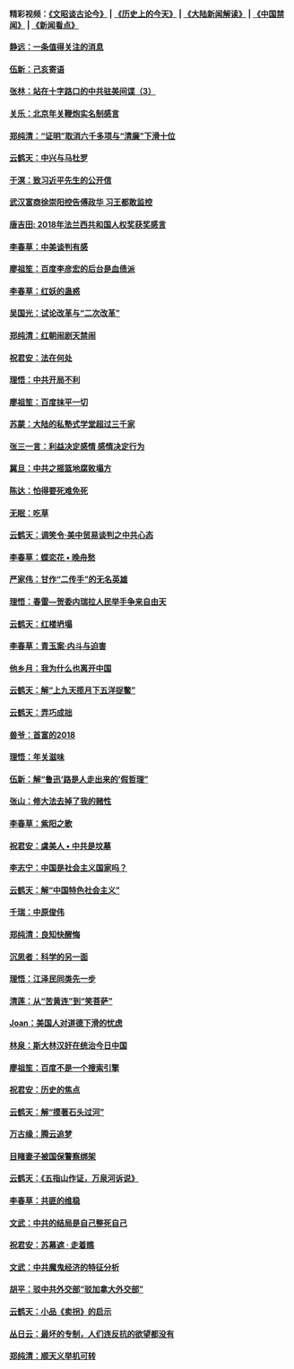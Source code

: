 #### 精彩视频：[《文昭谈古论今》](http://45.32.25.56/wenzhao) | [《历史上的今天》](http://45.32.25.56/today-in-history) | [《大陆新闻解读》](http://45.32.25.56/ntdtv-comedy) | [《中国禁闻》](http://45.32.25.56/ntdtv-news) | [《新闻看点》](http://45.32.25.56/news-insight) 

 #### [静远：一条值得关注的消息](../pages/nsc993/n11024470.md?t=02061209) 

#### [伍新：己亥寄语](../pages/nsc993/n11024543.md?t=02061209) 

#### [张林：站在十字路口的中共驻美间谍（3）](../pages/nsc993/n11023043.md?t=02061209) 

#### [关乐：北京年关鞭炮实名制感言](../pages/nsc993/n11022630.md?t=02061209) 

#### [郑纯清：“证明”取消六千多项与“清廉”下滑十位](../pages/nsc993/n11022638.md?t=02061209) 

#### [云鹤天：中兴与马杜罗](../pages/nsc993/n11022620.md?t=02061209) 

#### [于溟：致习近平先生的公开信](../pages/nsc993/n11022593.md?t=02061209) 

#### [武汉富商徐崇阳控告傅政华 习王都敢监控](../pages/nsc993/n11022212.md?t=02061209) 

#### [唐吉田: 2018年法兰西共和国人权奖获奖感言](../pages/nsc993/n11021537.md?t=02061209) 

#### [李春草：中美谈判有感](../pages/nsc993/n11019776.md?t=02061209) 

#### [廖祖笙：百度李彦宏的后台是血债派](../pages/nsc993/n11019767.md?t=02061209) 

#### [李春草：红妖的蛊惑](../pages/nsc993/n11017095.md?t=02061209) 

#### [吴国光：试论改革与“二次改革”](../pages/nsc993/n11017055.md?t=02061209) 

#### [郑纯清：红朝闹剧天禁闹](../pages/nsc993/n11017030.md?t=02061209) 

#### [祝君安：法在何处](../pages/nsc993/n11017021.md?t=02061209) 

#### [理悟：中共开局不利](../pages/nsc993/n11016938.md?t=02061209) 

#### [廖祖笙：百度抹平一切](../pages/nsc993/n11014925.md?t=02061209) 

#### [苏蒙：大陆的私塾式学堂超过三千家](../pages/nsc993/n11014334.md?t=02061209) 

#### [张三一言：利益决定感情 感情决定行为](../pages/nsc993/n11012463.md?t=02061209) 

#### [冀旦：中共之摇篮地腐败塌方](../pages/nsc993/n11009533.md?t=02061209) 

#### [陈达：怕得要死难免死](../pages/nsc993/n11009520.md?t=02061209) 

#### [无眠：吃草](../pages/nsc993/n11007940.md?t=02061209) 

#### [云鹤天：调笑令‧美中贸易谈判之中共心态](../pages/nsc993/n11007670.md?t=02061209) 

#### [李春草：蝶恋花  •  晚舟愁](../pages/nsc993/n11006605.md?t=02061209) 

#### [严家伟：甘作“二传手”的无名英雄](../pages/nsc993/n11005340.md?t=02061209) 

#### [理悟：春雷—贺委内瑞拉人民举手争来自由天](../pages/nsc993/n11005334.md?t=02061209) 

#### [云鹤天：红楼坍塌](../pages/nsc993/n11005318.md?t=02061209) 

#### [李春草：青玉案·内斗与迫害](../pages/nsc993/n11005306.md?t=02061209) 

#### [他乡月：我为什么也离开中国](../pages/nsc993/n11003553.md?t=02061209) 

#### [云鹤天：解“上九天揽月下五洋捉鳖”](../pages/nsc993/n11000750.md?t=02061209) 

#### [云鹤天：弄巧成拙](../pages/nsc993/n11000722.md?t=02061209) 

#### [兽爷：首富的2018](../pages/nsc993/n11000693.md?t=02061209) 

#### [理悟：年关滋味](../pages/nsc993/n10998847.md?t=02061209) 

#### [伍新：解“鲁迅‘路是人走出来的’假哲理”](../pages/nsc993/n10998777.md?t=02061209) 

#### [张山：修大法去掉了我的赌性](../pages/nsc993/n10997702.md?t=02061209) 

#### [李春草：紫阳之歌](../pages/nsc993/n10997679.md?t=02061209) 

#### [祝君安：虞美人 • 中共是坟墓](../pages/nsc993/n10996090.md?t=02061209) 

#### [李志宁：中国是社会主义国家吗？](../pages/nsc993/n10996097.md?t=02061209) 

#### [云鹤天：解“中国特色社会主义”](../pages/nsc993/n10996043.md?t=02061209) 

#### [千瑞：中原俊伟](../pages/nsc993/n10995401.md?t=02061209) 

#### [郑纯清：良知快醒悔](../pages/nsc993/n10995385.md?t=02061209) 

#### [沉思者：科学的另一面](../pages/nsc993/n10996074.md?t=02061209) 

#### [理悟：江泽民同类先一步](../pages/nsc993/n10995378.md?t=02061209) 

#### [清莲：从“苦黄连”到“笑菩萨”](../pages/nsc993/n10995466.md?t=02061209) 

#### [Joan：美国人对道德下滑的忧虑](../pages/nsc993/n10995424.md?t=02061209) 

#### [林泉：斯大林汉奸在统治今日中国](../pages/nsc993/n10995210.md?t=02061209) 

#### [廖祖笙：百度不是一个搜索引擎](../pages/nsc993/n10994961.md?t=02061209) 

#### [祝君安：历史的焦点](../pages/nsc993/n10994925.md?t=02061209) 

#### [云鹤天：解“摸著石头过河”](../pages/nsc993/n10993325.md?t=02061209) 

#### [万古缘：腾云追梦](../pages/nsc993/n10993120.md?t=02061209) 

#### [目睹妻子被国保警察绑架](../pages/nsc993/n10991525.md?t=02061209) 

#### [云鹤天：《五指山作证，万泉河诉说》](../pages/nsc993/n10991603.md?t=02061209) 

#### [李春草：共匪的维稳](../pages/nsc993/n10991348.md?t=02061209) 

#### [文武：中共的结局是自己整死自己](../pages/nsc993/n10989899.md?t=02061209) 

#### [祝君安：苏幕遮 · 走着瞧](../pages/nsc993/n10988901.md?t=02061209) 

#### [文武：中共魔鬼经济的特征分析](../pages/nsc993/n10987387.md?t=02061209) 

#### [胡平：驳中共外交部“驳加拿大外交部”](../pages/nsc993/n10987378.md?t=02061209) 

#### [云鹤天：小品《卖拐》的启示](../pages/nsc993/n10984392.md?t=02061209) 

#### [丛日云：最坏的专制，人们连反抗的欲望都没有](../pages/nsc993/n10984377.md?t=02061209) 

#### [郑纯清：顺天义举机可转](../pages/nsc993/n10984369.md?t=02061209) 

